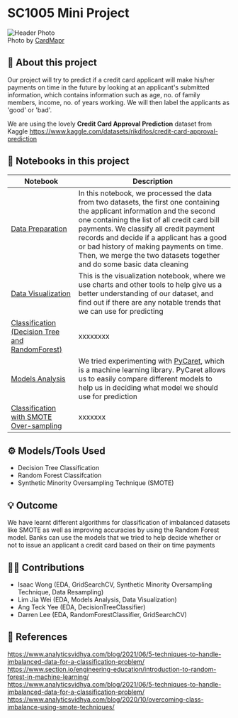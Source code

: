 # SC1005 Mini Project 
![Header Photo](https://res.cloudinary.com/jiawoi/image/upload/v1650712074/banner.jpg)\
Photo by [CardMapr](https://unsplash.com/@cardmapr?utm_source=unsplash&utm_medium=referral&utm_content=creditCopyText)
  
  
## 🎨 About this project
Our project will try to predict if a credit card applicant will make his/her payments on time in the future by looking at an applicant's submitted information, which contains information such as age, no. of family members, income, no. of years working. We will then label the applicants as 'good' or 'bad'.  

We are using the lovely **Credit Card Approval Prediction** dataset from Kaggle https://www.kaggle.com/datasets/rikdifos/credit-card-approval-prediction

## 📔 Notebooks in this project

| Notebook  | Description |
| ------------- | ------------- |
| [Data Preparation](https://github.com/SC8-Team-2/SC1015-Mini-Project/blob/main/Data%20Preparation.ipynb) | In this notebook, we processed the data from two datasets, the first one containing the applicant information and the second one containing the list of all credit card bill payments. We classify all credit payment records and decide if a applicant has a good or bad history of making payments on time. Then, we merge the two datasets together and do some basic data cleaning |
| [Data Visualization](https://github.com/SC8-Team-2/SC1015-Mini-Project/blob/main/Data%20Visualization.ipynb) | This is the visualization notebook, where we use charts and other tools to help give us a better understanding of our dataset, and find out if there are any notable trends that we can use for predicting |
| [Classification (Decision Tree and RandomForest)](https://github.com/SC8-Team-2/SC1015-Mini-Project/blob/main/Classification%20(Decision%20Tree%20and%20RandomForest).ipynb) | xxxxxxxx |
| [Models Analysis](https://github.com/SC8-Team-2/SC1015-Mini-Project/blob/main/Models%20Analysis.ipynb) | We tried experimenting with [PyCaret](https://pycaret.org/), which is a machine learning library. PyCaret allows us to easily compare different models to help us in deciding what model we should use for prediction |
| [Classification with SMOTE Over-sampling](https://github.com/SC8-Team-2/SC1015-Mini-Project/blob/main/Classification%20with%20SMOTE%20Over-sampling.ipynb) | xxxxxxx |

## ⚙️ Models/Tools Used
- Decision Tree Classification
- Random Forest Classifcation
- Synthetic Minority Oversampling Technique (SMOTE)

## 💡 Outcome
We have learnt different algorithms for classification of imbalanced datasets like SMOTE as well as improving accuracies by using the Random Forest model.
Banks can use the models that we tried to help decide whether or not to issue an applicant a credit card based on their on time payments

## 🙋‍♂️ Contributions
- Isaac Wong (EDA, GridSearchCV, Synthetic Minority Oversampling Technique, Data Resampling)
- Lim Jia Wei (EDA, Models Analysis, Data Visualization)
- Ang Teck Yee (EDA, DecisionTreeClassifier)
- Darren Lee (EDA, RandomForestClassifier, GridSearchCV)

## 📃 References
https://www.analyticsvidhya.com/blog/2021/06/5-techniques-to-handle-imbalanced-data-for-a-classification-problem/
https://www.section.io/engineering-education/introduction-to-random-forest-in-machine-learning/
https://www.analyticsvidhya.com/blog/2021/06/5-techniques-to-handle-imbalanced-data-for-a-classification-problem/
https://www.analyticsvidhya.com/blog/2020/10/overcoming-class-imbalance-using-smote-techniques/